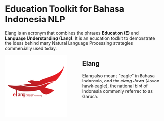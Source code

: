 # Education Toolkit for Bahasa Indonesia NLP

Elang is an acronym that combines the phrases **Education (E)** and **Language Understanding (Lang)**. It is an education toolkit to demonstrate the ideas behind many Natural Language Processing strategies commercially used today. 

<img align="left" width="40%" src="assets/elang_light.png" style="margin-right:10%">

## Elang
Elang also means "eagle" in Bahasa Indonesia, and the _elang Jawa_ (Javan hawk-eagle), the national bird of Indonesia commonly referred to as Garuda. 

